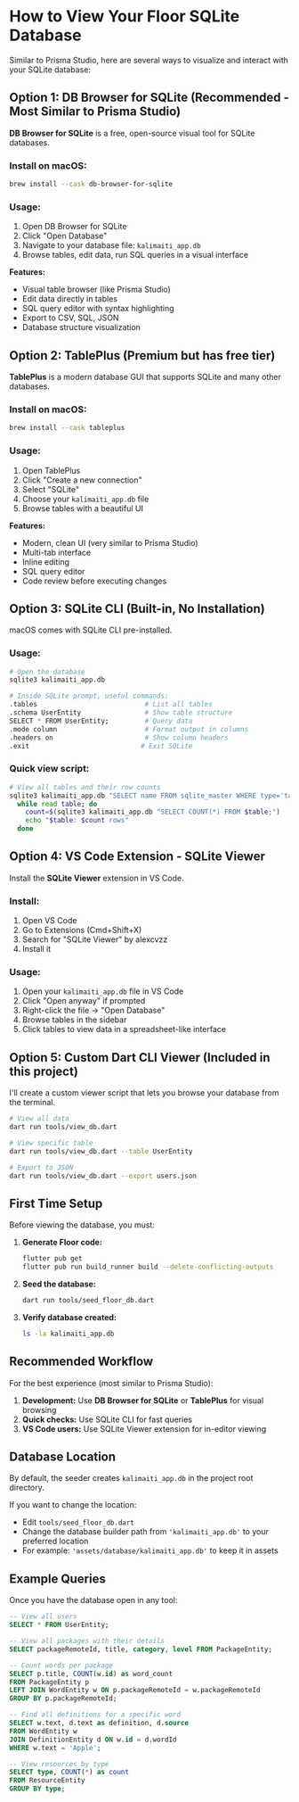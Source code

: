 # How to View Your Floor SQLite Database

Similar to Prisma Studio, here are several ways to visualize and interact with your SQLite database:

## Option 1: DB Browser for SQLite (Recommended - Most Similar to Prisma Studio)

**DB Browser for SQLite** is a free, open-source visual tool for SQLite databases.

### Install on macOS:

```bash
brew install --cask db-browser-for-sqlite
```

### Usage:

1. Open DB Browser for SQLite
2. Click "Open Database"
3. Navigate to your database file: `kalimaiti_app.db`
4. Browse tables, edit data, run SQL queries in a visual interface

**Features:**

- Visual table browser (like Prisma Studio)
- Edit data directly in tables
- SQL query editor with syntax highlighting
- Export to CSV, SQL, JSON
- Database structure visualization

## Option 2: TablePlus (Premium but has free tier)

**TablePlus** is a modern database GUI that supports SQLite and many other databases.

### Install on macOS:

```bash
brew install --cask tableplus
```

### Usage:

1. Open TablePlus
2. Click "Create a new connection"
3. Select "SQLite"
4. Choose your `kalimaiti_app.db` file
5. Browse tables with a beautiful UI

**Features:**

- Modern, clean UI (very similar to Prisma Studio)
- Multi-tab interface
- Inline editing
- SQL query editor
- Code review before executing changes

## Option 3: SQLite CLI (Built-in, No Installation)

macOS comes with SQLite CLI pre-installed.

### Usage:

```bash
# Open the database
sqlite3 kalimaiti_app.db

# Inside SQLite prompt, useful commands:
.tables                           # List all tables
.schema UserEntity                # Show table structure
SELECT * FROM UserEntity;         # Query data
.mode column                      # Format output in columns
.headers on                       # Show column headers
.exit                            # Exit SQLite
```

### Quick view script:

```bash
# View all tables and their row counts
sqlite3 kalimaiti_app.db "SELECT name FROM sqlite_master WHERE type='table';" | \
  while read table; do
    count=$(sqlite3 kalimaiti_app.db "SELECT COUNT(*) FROM $table;")
    echo "$table: $count rows"
  done
```

## Option 4: VS Code Extension - SQLite Viewer

Install the **SQLite Viewer** extension in VS Code.

### Install:

1. Open VS Code
2. Go to Extensions (Cmd+Shift+X)
3. Search for "SQLite Viewer" by alexcvzz
4. Install it

### Usage:

1. Open your `kalimaiti_app.db` file in VS Code
2. Click "Open anyway" if prompted
3. Right-click the file → "Open Database"
4. Browse tables in the sidebar
5. Click tables to view data in a spreadsheet-like interface

## Option 5: Custom Dart CLI Viewer (Included in this project)

I'll create a custom viewer script that lets you browse your database from the terminal.

```bash
# View all data
dart run tools/view_db.dart

# View specific table
dart run tools/view_db.dart --table UserEntity

# Export to JSON
dart run tools/view_db.dart --export users.json
```

## First Time Setup

Before viewing the database, you must:

1. **Generate Floor code:**

   ```bash
   flutter pub get
   flutter pub run build_runner build --delete-conflicting-outputs
   ```

2. **Seed the database:**

   ```bash
   dart run tools/seed_floor_db.dart
   ```

3. **Verify database created:**
   ```bash
   ls -la kalimaiti_app.db
   ```

## Recommended Workflow

For the best experience (most similar to Prisma Studio):

1. **Development:** Use **DB Browser for SQLite** or **TablePlus** for visual browsing
2. **Quick checks:** Use SQLite CLI for fast queries
3. **VS Code users:** Use SQLite Viewer extension for in-editor viewing

## Database Location

By default, the seeder creates `kalimaiti_app.db` in the project root directory.

If you want to change the location:

- Edit `tools/seed_floor_db.dart`
- Change the database builder path from `'kalimaiti_app.db'` to your preferred location
- For example: `'assets/database/kalimaiti_app.db'` to keep it in assets

## Example Queries

Once you have the database open in any tool:

```sql
-- View all users
SELECT * FROM UserEntity;

-- View all packages with their details
SELECT packageRemoteId, title, category, level FROM PackageEntity;

-- Count words per package
SELECT p.title, COUNT(w.id) as word_count
FROM PackageEntity p
LEFT JOIN WordEntity w ON p.packageRemoteId = w.packageRemoteId
GROUP BY p.packageRemoteId;

-- Find all definitions for a specific word
SELECT w.text, d.text as definition, d.source
FROM WordEntity w
JOIN DefinitionEntity d ON w.id = d.wordId
WHERE w.text = 'Apple';

-- View resources by type
SELECT type, COUNT(*) as count
FROM ResourceEntity
GROUP BY type;
```
